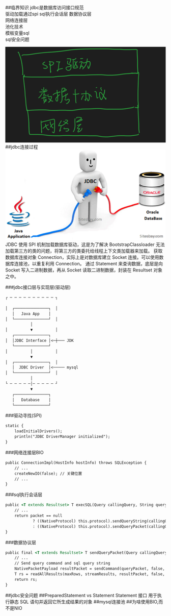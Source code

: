 ##临界知识
jdbc是数据库访问接口规范  
驱动加载通过spi 
sql执行会话层 
数据协议层  
网络连接层  
池化技术  
模板变量sql  
sql安全问题  

![](.z_2_mysql_jdbc_连接池_images/4620d143.png)
[](https://segmentfault.com/a/1190000040580622)
##jdbc连接过程
![](.z_2_mysql_01_jdbc规范_mysql驱动_spi_mysql客户端连接分析_images/60217ca5.png)
JDBC 使用 SPI 机制加载数据库驱动，这是为了解决 BootstrapClassloader 无法加载第三方的类的问题，将第三方的类委托给线程上下文类加载器来加载。
获取数据库连接对象 Connection，实际上是对数据库建立 Socket 连接。可以使用数据库连接池，以重复利用 Connection。
通过 Statement 来查询数据，底层是向 Socket 写入二进制数据，再从 Socket 读取二进制数据，封装在 Resultset 对象之中。

###jdbc接口层与实现层(驱动层)
```asp
┌ ─ ─ ─ ─ ─ ─ ─ ─ ─ ─ ┐

│  ┌───────────────┐  │
   │   Java App    │
│  └───────────────┘  │
           │
│          ▼          │
   ┌───────────────┐
│  │JDBC Interface │<─┼─── JDK
   └───────────────┘
│          │          │
           ▼
│  ┌───────────────┐  │
   │  JDBC Driver  │<───── mysql
│  └───────────────┘  │
           │
└ ─ ─ ─ ─ ─│─ ─ ─ ─ ─ ┘
           ▼
   ┌───────────────┐
   │   Database    │
   └───────────────┘
```
###驱动寻找(SPI)
```asp
static {
    loadInitialDrivers();
    println("JDBC DriverManager initialized");
}
```
###网络连接层BIO
```asp
public ConnectionImpl(HostInfo hostInfo) throws SQLException {
    // ...
    createNewIO(false); // 关键位置
    // ...
}
```
###sql执行会话层
```asp
public <T extends Resultset> T execSQL(Query callingQuery, String query, int maxRows, NativePacketPayload packet, boolean streamResults, ProtocolEntityFactory<T, NativePacketPayload> resultSetFactory, ColumnDefinition cachedMetadata, boolean isBatch) {
    // ...
    return packet == null
            ? ((NativeProtocol) this.protocol).sendQueryString(callingQuery, query, this.characterEncoding.getValue(), maxRows, streamResults, cachedMetadata, resultSetFactory)
            : ((NativeProtocol) this.protocol).sendQueryPacket(callingQuery, packet, maxRows, streamResults, cachedMetadata, resultSetFactory);
}
```
###数据协议层
```asp
public final <T extends Resultset> T sendQueryPacket(Query callingQuery, NativePacketPayload queryPacket, int maxRows, boolean streamResults, ColumnDefinition cachedMetadata, ProtocolEntityFactory<T, NativePacketPayload> resultSetFactory) throws IOException {
    // ...
    // Send query command and sql query string
    NativePacketPayload resultPacket = sendCommand(queryPacket, false, 0);
    T rs = readAllResults(maxRows, streamResults, resultPacket, false, cachedMetadata, resultSetFactory); // 读取列数
    return rs;
}
```
##jdbc安全问题
##PreparedStatement vs Statement 
Statement 接口
用于执行静态 SQL 语句并返回它所生成结果的对象
##mysql连接池
##为啥使用BIO,而不是NIO
